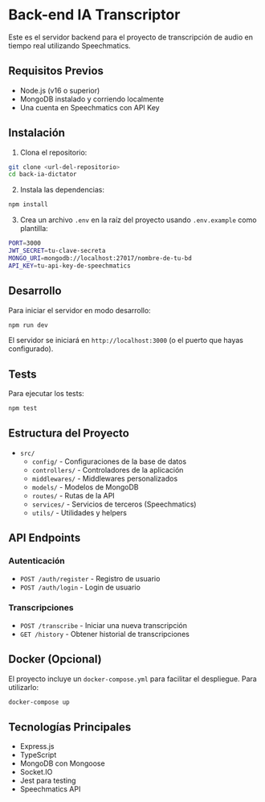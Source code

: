 # Back-end IA Transcriptor

Este es el servidor backend para el proyecto de transcripción de audio en tiempo real utilizando Speechmatics.

## Requisitos Previos

- Node.js (v16 o superior)
- MongoDB instalado y corriendo localmente
- Una cuenta en Speechmatics con API Key

## Instalación

1. Clona el repositorio:
```bash
git clone <url-del-repositorio>
cd back-ia-dictator
```

2. Instala las dependencias:
```bash
npm install
```

3. Crea un archivo `.env` en la raíz del proyecto usando `.env.example` como plantilla:
```bash
PORT=3000
JWT_SECRET=tu-clave-secreta
MONGO_URI=mongodb://localhost:27017/nombre-de-tu-bd
API_KEY=tu-api-key-de-speechmatics
```

## Desarrollo

Para iniciar el servidor en modo desarrollo:
```bash
npm run dev
```

El servidor se iniciará en `http://localhost:3000` (o el puerto que hayas configurado).

## Tests

Para ejecutar los tests:
```bash
npm test
```

## Estructura del Proyecto

- `src/`
  - `config/` - Configuraciones de la base de datos
  - `controllers/` - Controladores de la aplicación
  - `middlewares/` - Middlewares personalizados
  - `models/` - Modelos de MongoDB
  - `routes/` - Rutas de la API
  - `services/` - Servicios de terceros (Speechmatics)
  - `utils/` - Utilidades y helpers

## API Endpoints

### Autenticación
- `POST /auth/register` - Registro de usuario
- `POST /auth/login` - Login de usuario

### Transcripciones
- `POST /transcribe` - Iniciar una nueva transcripción
- `GET /history` - Obtener historial de transcripciones

## Docker (Opcional)

El proyecto incluye un `docker-compose.yml` para facilitar el despliegue. Para utilizarlo:

```bash
docker-compose up
```

## Tecnologías Principales

- Express.js
- TypeScript
- MongoDB con Mongoose
- Socket.IO
- Jest para testing
- Speechmatics API
